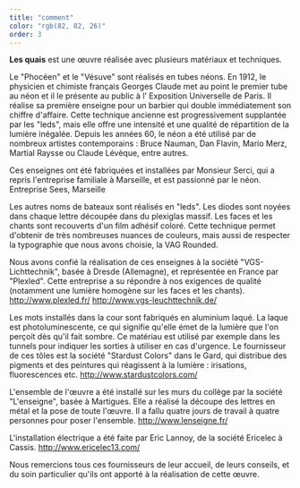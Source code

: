 ```yaml
---
title: "comment"
color: "rgb(82, 82, 26)"
order: 3
---
```


**Les quais** est une œuvre réalisée avec plusieurs matériaux et techniques.

Le "Phocéen" et le "Vésuve" sont réalisés en tubes néons. En 1912, le physicien et chimiste français Georges Claude met au point le premier tube au néon et il le présente au public à l’ Exposition Universelle de Paris. Il réalise sa première enseigne pour un barbier qui double immédiatement son chiffre d'affaire.
Cette technique ancienne est progressivement supplantée par les "leds", mais elle offre une intensité et une qualité de répartition de la lumière inégalée.
Depuis les années 60, le néon a été utilisé par de nombreux artistes contemporains : Bruce Nauman, Dan Flavin, Mario Merz, Martial Raysse ou Claude Lévèque, entre autres.

Ces enseignes ont été fabriquées et installées par Monsieur Serci, qui a repris l'entreprise familiale à Marseille, et est passionné par le néon.
Entreprise Sees, Marseille

Les autres noms de bateaux sont réalisés en "leds". Les diodes sont noyées dans chaque lettre découpée dans du plexiglas massif. Les faces et les chants sont recouverts d'un film adhésif coloré.
Cette technique permet d'obtenir de très nombreuses nuances de couleurs, mais aussi de respecter la typographie que nous avons choisie, la VAG Rounded.

Nous avons confié la réalisation de ces enseignes à la société "VGS-Lichttechnik", basée à Dresde (Allemagne), et représentée en France par "Plexled". Cette entreprise a su répondre à nos exigences de qualité (notamment une lumière homogène sur les faces et les chants).
http://www.plexled.fr/
http://www.vgs-leuchttechnik.de/

Les mots installés dans la cour sont fabriqués en aluminium laqué. La laque est photoluminescente, ce qui signifie qu'elle émet de la lumière que l'on perçoit dès qu'il fait sombre. Ce matériau est utilisé par exemple dans les tunnels pour indiquer les sorties à utiliser en cas d'urgence.  Le fournisseur de ces tôles est la société "Stardust Colors" dans le Gard, qui distribue des pigments et des peintures qui réagissent à la lumière : irisations, fluorescences etc.
http://www.stardustcolors.com/

L'ensemble de l'œuvre a été installé sur les murs du collège par la société "L'enseigne", basée à Martigues. Elle a réalisé la découpe des lettres en métal et la pose de toute l'œuvre. Il a fallu quatre jours de travail à quatre personnes pour poser l'ensemble.
http://www.lenseigne.fr/

L'installation électrique a été faite par Eric Lannoy, de la société Ericelec à Cassis.
http://www.ericelec13.com/

Nous remercions tous ces fournisseurs de leur accueil, de leurs conseils, et du soin particulier qu'ils ont apporté à la réalisation de cette œuvre.



